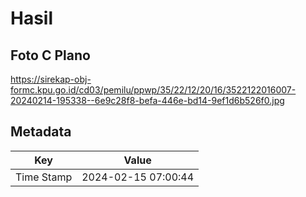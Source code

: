 # Hasil

## Foto C Plano

https://sirekap-obj-formc.kpu.go.id/cd03/pemilu/ppwp/35/22/12/20/16/3522122016007-20240214-195338--6e9c28f8-befa-446e-bd14-9ef1d6b526f0.jpg


## Metadata

| Key        | Value               |
| ---------- | ------------------- |
| Time Stamp | 2024-02-15 07:00:44 |



